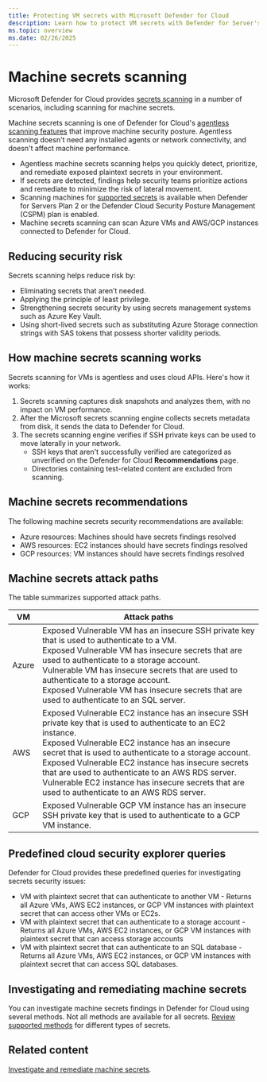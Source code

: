 ```yaml
---
title: Protecting VM secrets with Microsoft Defender for Cloud
description: Learn how to protect VM secrets with Defender for Server's agentless secrets scanning in Microsoft Defender for Cloud.
ms.topic: overview
ms.date: 02/26/2025
---
```


# Machine secrets scanning

Microsoft Defender for Cloud provides [secrets scanning](secrets-scanning.md) in a number of scenarios, including scanning for machine secrets.

Machine secrets scanning is one of Defender for Cloud's [agentless scanning features](concept-agentless-data-collection.md) that improve machine security posture. Agentless scanning doesn't need any installed agents or network connectivity, and doesn't affect machine performance.

- Agentless machine secrets scanning helps you quickly detect, prioritize, and remediate exposed plaintext secrets in your environment.
- If secrets are detected, findings help security teams prioritize actions and remediate to minimize the risk of lateral movement.
- Scanning machines for [supported secrets](secrets-scanning.md#secrets-support) is available when Defender for Servers Plan 2 or the Defender Cloud Security Posture Management (CSPM) plan is enabled.
- Machine secrets scanning can scan Azure VMs and AWS/GCP instances connected to Defender for Cloud.

## Reducing security risk

Secrets scanning helps reduce risk by:

- Eliminating secrets that aren’t needed.
- Applying the principle of least privilege.
- Strengthening secrets security by using secrets management systems such as Azure Key Vault.
- Using short-lived secrets such as substituting Azure Storage connection strings with SAS tokens that possess shorter validity periods.

## How machine secrets scanning works

Secrets scanning for VMs is agentless and uses cloud APIs. Here's how it works:

1. Secrets scanning captures disk snapshots and analyzes them, with no impact on VM performance.
2. After the Microsoft secrets scanning engine collects secrets metadata from disk, it sends the data to Defender for Cloud.
3. The secrets scanning engine verifies if SSH private keys can be used to move laterally in your network.
    - SSH keys that aren't successfully verified are categorized as unverified on the Defender for Cloud **Recommendations** page.
    - Directories containing test-related content are excluded from scanning.

## Machine secrets recommendations

The following machine secrets security recommendations are available:

- Azure resources: Machines should have secrets findings resolved
- AWS resources: EC2 instances should have secrets findings resolved
- GCP resources: VM instances should have secrets findings resolved

## Machine secrets attack paths

The table summarizes supported attack paths.

**VM** | **Attack paths**
--- | ---
Azure | Exposed Vulnerable VM has an insecure SSH private key that is used to authenticate to a VM.<br/>Exposed Vulnerable VM has insecure secrets that are used to authenticate to a storage account.<br/>Vulnerable VM has insecure secrets that are used to authenticate to a storage account.<br/>Exposed Vulnerable VM has insecure secrets that are used to authenticate to an SQL server.
AWS | Exposed Vulnerable EC2 instance has an insecure SSH private key that is used to authenticate to an EC2 instance.<br/>Exposed Vulnerable EC2 instance has an insecure secret that is used to authenticate to a storage account.<br/>Exposed Vulnerable EC2 instance has insecure secrets that are used to authenticate to an AWS RDS server.<br/>Vulnerable EC2 instance has insecure secrets that are used to authenticate to an AWS RDS server.
GCP | Exposed Vulnerable GCP VM instance has an insecure SSH private key that is used to authenticate to a GCP VM instance.

## Predefined cloud security explorer queries

Defender for Cloud provides these predefined queries for investigating secrets security issues:

- VM with plaintext secret that can authenticate to another VM - Returns all Azure VMs, AWS EC2 instances, or GCP VM instances with plaintext secret that can access other VMs or EC2s.
- VM with plaintext secret that can authenticate to a storage account - Returns all Azure VMs, AWS EC2 instances, or GCP VM instances with plaintext secret that can access storage accounts
- VM with plaintext secret that can authenticate to an SQL database - Returns all Azure VMs, AWS EC2 instances, or GCP VM instances with plaintext secret that can access SQL databases.

## Investigating and remediating machine secrets

You can investigate machine secrets findings in Defender for Cloud using several methods. Not all methods are available for all secrets. [Review supported methods](secrets-scanning.md#secrets-support) for different types of secrets.

## Related content

[Investigate and remediate machine secrets](remediate-server-secrets.md).
